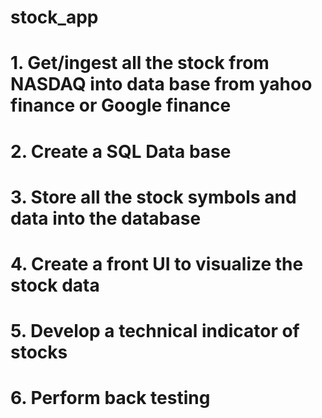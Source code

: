 # stock_app

# 1. Get/ingest all the stock from NASDAQ into data base from yahoo finance or Google finance
# 2. Create a SQL Data base 
# 3. Store all the stock symbols and data into the database 
# 4. Create a front UI to visualize the stock data 
# 5. Develop a technical indicator of stocks 
# 6. Perform back testing